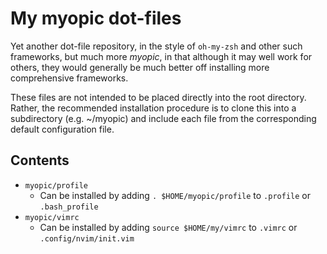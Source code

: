 My myopic dot-files
==========

Yet another dot-file repository, in the style of `oh-my-zsh` and other such frameworks, but much more *myopic*, in that although it may well work for others, they would generally be much better off installing more comprehensive frameworks.

These files are not intended to be placed directly into the root directory. Rather, the recommended installation procedure is to clone this into a subdirectory (e.g. ~/myopic) and include each file from the corresponding default configuration file.

Contents
--------

  * `myopic/profile`
    * Can be installed by adding `. $HOME/myopic/profile` to `.profile` or `.bash_profile`
  * `myopic/vimrc`
    * Can be installed by adding `source $HOME/my/vimrc` to `.vimrc` or `.config/nvim/init.vim`
